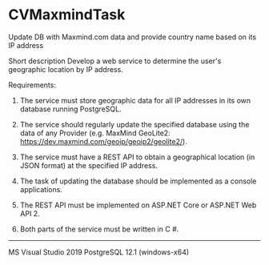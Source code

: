 # CVMaxmindTask
Update DB with Maxmind.com data and provide country name based on its IP address


Short description
Develop a web service to determine the user's geographic location by IP address.

Requirements:
1. The service must store geographic data for all IP addresses in its own database
running PostgreSQL.

2. The service should regularly update the specified database using the data of any
Provider (e.g. MaxMind GeoLite2: https://dev.maxmind.com/geoip/geoip2/geolite2/).

3. The service must have a REST API to obtain a geographical location (in
JSON format) at the specified IP address.

4. The task of updating the database should be implemented as a console
applications.

5. The REST API must be implemented on ASP.NET Core or ASP.NET Web API 2.

6. Both parts of the service must be written in C #.

--------------------------
MS Visual Studio 2019
PostgreSQL 12.1 (windows-x64)


